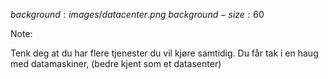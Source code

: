 $background:images/datacenter.png$
$background-size:60%$

Note:

Tenk deg at du har flere tjenester du vil kjøre samtidig.
Du får tak i en haug med datamaskiner, (bedre kjent som et datasenter)
